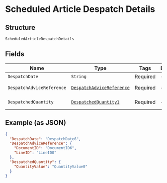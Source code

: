 
# Scheduled Article Despatch Details

## Structure

`ScheduledArticleDespatchDetails`

## Fields

| Name | Type | Tags | Description | Getter | Setter |
|  --- | --- | --- | --- | --- | --- |
| `DespatchDate` | `String` | Required | - | String getDespatchDate() | setDespatchDate(String despatchDate) |
| `DespatchAdviceReference` | [`DespatchAdviceReference`](../../doc/models/despatch-advice-reference.md) | Required | - | DespatchAdviceReference getDespatchAdviceReference() | setDespatchAdviceReference(DespatchAdviceReference despatchAdviceReference) |
| `DespatchedQuantity` | [`DespatchedQuantity1`](../../doc/models/despatched-quantity-1.md) | Required | - | DespatchedQuantity1 getDespatchedQuantity() | setDespatchedQuantity(DespatchedQuantity1 despatchedQuantity) |

## Example (as JSON)

```json
{
  "DespatchDate": "DespatchDate6",
  "DespatchAdviceReference": {
    "DocumentID": "DocumentID6",
    "LineID": "LineID0"
  },
  "DespatchedQuantity": {
    "QuantityValue": "QuantityValue0"
  }
}
```

